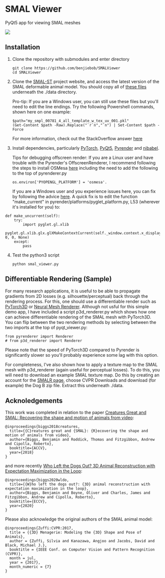 # SMAL Viewer
PyQt5 app for viewing SMAL meshes

<img src="docs/smal_viewer.gif">

## Installation
1. Clone the repository with submodules and enter directory
   ```
   git clone https://github.com/benjiebob/SMALViewer
   cd SMALViewer
   ```

2. Clone the [SMAL-ST](http://smal.is.tue.mpg.de/) project website, and access the latest version of the SMAL deformable animal model. You should copy all of [these files](https://github.com/silviazuffi/smalst/tree/master/smpl_models) underneath the ./data directory. 

   Pro-tip: If you are a Windows user, you can still use these files but you'll need to edit the line endings. Try the following Powershell commands, shown here on one example:
     ```
     $path="my_smpl_00781_4_all_template_w_tex_uv_001.pkl"
     (Get-Content $path -Raw).Replace("`r`n","`n") | Set-Content $path -Force
     ```

   For more information, check out the StackOverflow answer [here](https://stackoverflow.com/questions/19127741/replace-crlf-using-powershell)


3. Install dependencies, particularly [PyTorch](https://pytorch.org/), [PyQt5](https://pypi.org/project/PyQt5/), [Pyrender](https://github.com/mmatl/pyrender) and [nibabel](https://github.com/nipy/nibabel).

   Tips for debugging offscreen render: If you are a Linux user and have trouble with the Pyrender's OffscreenRenderer, I recommend following the steps to install OSMesa [here](https://pyrender.readthedocs.io/en/latest/examples/offscreen.html) including the need to add the following to the top of pyrenderer.py

   ```
   os.environ['PYOPENGL_PLATFORM'] = 'osmesa'.
   ```

   If you are a Windows user and you experience issues here, you can fix by following the advice [here](https://github.com/mmatl/pyrender/issues/117). A quick fix is to edit the function "make_current" in pyrender/platforms/pyglet_platform.py, L53 (wherever it's installed for you) to:
  
  ```
  def make_uncurrent(self):
      try:
          import pyglet.gl.xlib
          pyglet.gl.xlib.glx.glXMakeContextCurrent(self._window.context.x_display, 0, 0, None)
      except:
          pass
  ```

4. Test the python3 script
   ```
   python smal_viewer.py
   ```
## Differentiable Rendering (Sample)

For many research applications, it is useful to be able to propagate gradients from 2D losses (e.g. silhouette/perceptual) back through the rendering process. For this, one should use a differentiable render such as [PyTorch3D](https://github.com/facebookresearch/pytorch3d) or [Neural Mesh Renderer](https://github.com/daniilidis-group/neural_renderer). Although not usful for this simple demo app, I have included a script p3d_renderer.py which shows how one can achieve differentiable rendering of the SMAL mesh with PyTorch3D. You can flip between the two rendering methods by selecting between the two imports at the top of pyqt_viewer.py:

```
from pyrenderer import Renderer
# from p3d_renderer import Renderer
```

   Please note that the speed of PyTorch3D compared to Pyrender is significantly slower so you'll probably experience some lag with this option.

   For completeness, I've also shown how to apply a texture map to the SMAL mesh with p3d_renderer (again useful for perceptual losses). To do this, you will need to download an example SMAL texture map. Do this by creating an account for the [SMALR page](http://smalr.is.tue.mpg.de/downloads), choose CVPR Downloads and download (for example) the Dog B zip file. Extract this underneath ./data.

## Acknoledgements
This work was completed in relation to the paper [Creatures Great and SMAL: Recovering the shape and motion of animals from video](https://arxiv.org/abs/1811.05804):
```
@inproceedings{biggs2018creatures,
  title={{C}reatures great and {SMAL}: {R}ecovering the shape and motion of animals from video},
  author={Biggs, Benjamin and Roddick, Thomas and Fitzgibbon, Andrew and Cipolla, Roberto},
  booktitle={ACCV},
  year={2018}
}
```

and more recently [Who Left the Dogs Out? 3D Animal Reconstruction with Expectation Maximization in the Loop](https://arxiv.org/abs/2007.11110):
```
@inproceedings{biggs2020wldo,
  title={{W}ho left the dogs out?: {3D} animal reconstruction with expectation maximization in the loop},
  author={Biggs, Benjamin and Boyne, Oliver and Charles, James and Fitzgibbon, Andrew and Cipolla, Roberto},
  booktitle={ECCV},
  year={2020}
}
```

Please also acknowledge the original authors of the SMAL animal model:
```
@inproceedings{Zuffi:CVPR:2017,
  title = {{3D} Menagerie: Modeling the {3D} Shape and Pose of Animals},
  author = {Zuffi, Silvia and Kanazawa, Angjoo and Jacobs, David and Black, Michael J.},
  booktitle = {IEEE Conf. on Computer Vision and Pattern Recognition (CVPR)},
  month = jul,
  year = {2017},
  month_numeric = {7}
}
```
